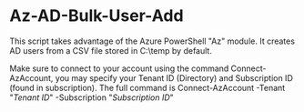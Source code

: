 # Az-AD-Bulk-User-Add
This script takes advantage of the Azure PowerShell "Az" module. It creates AD users from a CSV file stored in C:\temp by default.

Make sure to connect to your account using the command Connect-AzAccount, you may specify your Tenant ID (Directory) and Subscription ID (found in subscription). The full command is Connect-AzAccount -Tenant "*Tenant ID*" -Subscription "*Subscription ID*"
